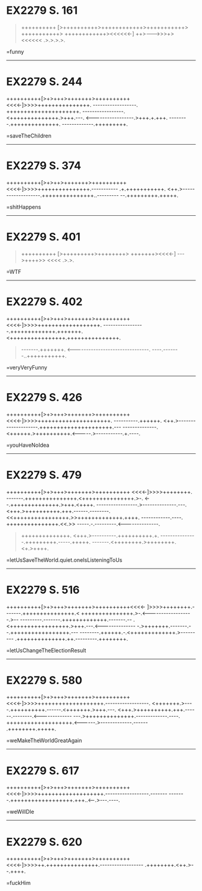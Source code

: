 EX2279 S. 161
=============

>++++++++++
[>++++++++++>++++++++++++>+++++++++++>
+++++++++++> ++++++++++++><<<<<<-]
>++>--->>>+>
<<<<<<
>.>.>.>.>.

=funny

---


EX2279 S. 244
=============

++++++++++[>+>+++>+++++++>++++++++++
<<<<-]>>>>+++++++++++++++.
------------------.
+++++++++++++++++++++.
-----------------.
<++++++++++++++.>+++.---.
<-----------------.>+++.+.+++.
--------.++++++++++++++.
-------------.+++++++++.

=saveTheChildren

---


EX2279 S. 374
=============

++++++++++[>+>++>+++++++>++++++++++
<<<<-]>>>>+++++++++++++++.-----------
.+.+++++++++++.
<++.>-------------------.+++++++++++++++..---------
--.+++++++++.+++++.

=shitHappens

---


EX2279 S. 401
=============

>++++++++++
[>+++++++++>++++++++>
+++++++><<<<-]
>--->++++>>
<<<<
>.>.>.

=WTF

---


EX2279 S. 402
=============

++++++++++[>+>+++>+++++++>++++++++++
<<<<-]>>>>++++++++++++++++++.
-----------------.+++++++++++++.+++++++.
<++++++++++++++++.+++++++++++++++.
>-------.+++++++.
<-------------------------------.
>----.-------..+++++++++++.

=veryVeryFunny

---


EX2279 S. 426
=============

++++++++++[>+>+++>+++++++>++++++++++
<<<<-]>>>>+++++++++++++++++++++.
----------.++++++.
<++.>--------------------.+++++++++++++++++++++.---
--------------.
<++++++.>++++++++++.<-----.>-----------.+.----.

=youHaveNoIdea

---


EX2279 S. 479
=============

++++++++++[>+>+++>+++++++>++++++++++
<<<<-]>>>>++++++++.
-------.+++++++++++++++.<+++++++++++++++.>-.
<--.++++++++++++++.>+++.<++++.
-----------------.>--------------.---.
<+++.>++++++++++.+++.------.--------.
<<++++++++++++++++.>>+++++++++++++.++++.
------------.----.
+++++++++++++++.<<.>>
-----.-.---------.<--------------.
>++++++++++++++.
<+++.>----------.++++++++++.+.
---------------.+++++++++.-----.+++++.
-------.<++++++++.>++++++++.<+.>++++.

=letUsSaveTheWorld.quiet.oneIsListeningToUs

---


EX2279 S. 516
=============

++++++++++[>+>+++>+++++++>++++++++++<<<<-
]>>>>++++++++.-------.+++++++++++++++.<
+++++++++++++++.>-.<------------------.>--
---------.-------.+++++++++++++.-------.--
.<+++++++++++++++++.>+++.---.<--------------
-.>+++++++.-------.--.+++++++++++++++++.---
--------.++++++.-.<+++++++++++++.>---------
.++++++++++++++.++.---------.++++++++.

=letUsChangeTheElectionResult

---


EX2279 S. 580
=============

++++++++++[>+>+++>+++++++>++++++++++
<<<<-]>>>>+++++++++++++++++++.------------------.
<+++++++.>----.++++++++++.------.<+++++++.>+++.---.
<+++.>++++++++++.+++.------.--------.<-------------
---.>++++++++++++++.-------------.----.
+++++++++++++++++++.<------.>-------------.------
.++++++++.+++++.

=weMakeTheWorldGreatAgain

---


EX2279 S. 617
=============

++++++++++[>+>+++>+++++++>++++++++++
<<<<-]>>>>+++++++++++++++++++.------------------.-------
-------.++++++++++++++++++.+++..<--.>---.----.

=weWillDIe

---


EX2279 S. 620
=============

++++++++++[>+>+++>+++++++>++++++++++
<<<<-]>>>>++.+++++++++++++++.------------------
.++++++++.<++.>--.++++.

=fuckHim
